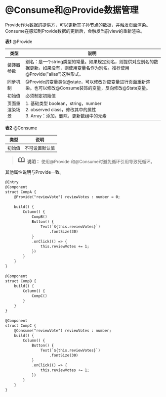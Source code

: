 # @Consume和@Provide数据管理



Provide作为数据的提供方，可以更新其子孙节点的数据，并触发页面渲染。Consume在感知到Provide数据的更新后，会触发当前view的重新渲染。


**表1** @Provide

| 类型 | 说明 |
| -------- | -------- |
| 装饰器参数 | 别名：是一个string类型的常量。如果规定别名，则提供对应别名的数据更新。如果没有，则使用变量名作为别名。推荐使用@Provide("alias")这种形式。 |
| 同步机制 | @Provide的变量类似@state，可以修改对应变量进行页面重新渲染。也可以修改@Consume装饰的变量，反向修改@State变量。 |
| 初始值 | 必须制定初始值 |
| 页面重渲染场景 | 1.&nbsp;基础类型&nbsp;boolean，string，number<br/>2.&nbsp;observed&nbsp;class，修改其中的属性<br/>3.&nbsp;Array：添加，删除，更新数组中的元素 |


**表2** @Consume

| 类型 | 说明 |
| -------- | -------- |
| 初始值 | 不可设置默认值 |


> ![icon-note.gif](public_sys-resources/icon-note.gif) **说明：**
> 使用@Provide 和@Consume时避免循环引用导致死循环。


其他属性说明与Provide一致。


```
@Entry
@Component
struct CompA {
    @Provide("reviewVote") reviewVotes : number = 0;

    build() {
        Column() {
            CompB()
            Button() {
                Text(`${this.reviewVotes}`)
                    .fontSize(30)
            }
            .onClick(() => {
                this.reviewVotes += 1;
            })
        }
    }
}

@Component
struct CompB {
    build() {
        Column() {
            CompC()
        }
    }
}

@Component
struct CompC {
    @Consume("reviewVote") reviewVotes : number;
    build() {
        Column() {
            Button() {
                Text(`${this.reviewVotes}`)
                    .fontSize(30)
            }
            .onClick(() => {
                this.reviewVotes += 1;
            })
        }
    }
}
```
